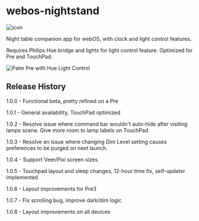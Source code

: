 # webos-nightstand
![icon](http://packages.webosarchive.com/AppImages/1005771/icon.png)

Night table companion app for webOS, with clock and light control features.

Requires Philips Hue bridge and lights for light control feature.
Optimized for Pre and TouchPad.

![Palm Pre with Hue Light Control](http://packages.webosarchive.com/AppImages/1005771/LampsPrePhoto.png)

## Release History
1.0.0 - Functional beta, pretty refined on a Pre

1.0.1 - General availability, TouchPad optimized

1.0.2 - Resolve issue where command bar wouldn't auto-hide after visiting lamps scene. Give more room to lamp labels on TouchPad.

1.0.3 - Resolve an issue where changing Dim Level setting causes preferences to be purged on next launch.

1.0.4 - Support Veer/Pixi screen sizes

1.0.5 - Touchpad layout and sleep changes, 12-hour time fix, self-updater implemented

1.0.6 - Layout improvements for Pre3

1.0.7 - Fix scrolling bug, improve dark/dim logic

1.0.8 - Layout improvements on all devices